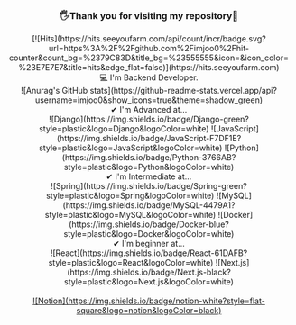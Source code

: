 <div align="center">
 <h3>🖐Thank you for visiting my repository🙏</h3>
  [![Hits](https://hits.seeyoufarm.com/api/count/incr/badge.svg?url=https%3A%2F%2Fgithub.com%2Fimjoo0%2Fhit-counter&count_bg=%2379C83D&title_bg=%23555555&icon=&icon_color=%23E7E7E7&title=hits&edge_flat=false)](https://hits.seeyoufarm.com)
 <br>
💻 I'm Backend Developer.
<br>
![Anurag's GitHub stats](https://github-readme-stats.vercel.app/api?username=imjoo0&show_icons=true&theme=shadow_green)
<br>
✔ I'm Advanced at...<br>
![Django](https://img.shields.io/badge/Django-green?style=plastic&logo=Django&logoColor=white)
![JavaScript](https://img.shields.io/badge/JavaScript-F7DF1E?style=plastic&logo=JavaScript&logoColor=white)
![Python](https://img.shields.io/badge/Python-3766AB?style=plastic&logo=Python&logoColor=white)
<br>
✔ I'm Intermediate at...<br>
![Spring](https://img.shields.io/badge/Spring-green?style=plastic&logo=Spring&logoColor=white)
![MySQL](https://img.shields.io/badge/MySQL-4479A1?style=plastic&logo=MySQL&logoColor=white)
![Docker](https://img.shields.io/badge/Docker-blue?style=plastic&logo=Docker&logoColor=white)
<br>
✔ I'm beginner at...<br>
![React](https://img.shields.io/badge/React-61DAFB?style=plastic&logo=React&logoColor=white)
![Next.js](https://img.shields.io/badge/Next.js-black?style=plastic&logo=Next.js&logoColor=white)
<br>
<br>
<a href="https://imju0.notion.site/bc8cf73ab86a4235910f70677694a278?pvs=4" target="_blank">  
![Notion](https://img.shields.io/badge/notion-white?style=flat-square&logo=notion&logoColor=black)
</a>
</div>
